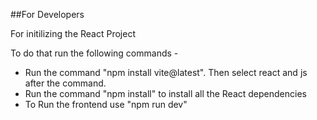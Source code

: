 ##For Developers

For initilizing the React Project

To do that run the following commands -

- Run the command "npm install vite@latest". Then select react and js after the command.
- Run the command "npm install" to install all the React dependencies
- To Run the frontend use "npm run dev"